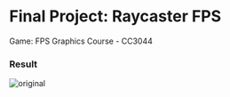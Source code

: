 # Final Project: Raycaster FPS
Game: FPS
Graphics Course - CC3044

### Result

![original](https://github.com/gusmendez99/Graphics_Raycaster/raw/project/out.gif?raw=true)